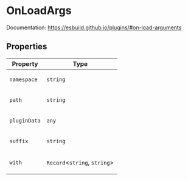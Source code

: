 # OnLoadArgs

Documentation: https://esbuild.github.io/plugins/#on-load-arguments

## Properties

<table>
<thead>
<tr>
<th>Property</th>
<th>Type</th>
</tr>
</thead>
<tbody>
<tr>
<td>

<a id="namespace"></a> `namespace`

</td>
<td>

`string`

</td>
</tr>
<tr>
<td>

<a id="path"></a> `path`

</td>
<td>

`string`

</td>
</tr>
<tr>
<td>

<a id="plugindata"></a> `pluginData`

</td>
<td>

`any`

</td>
</tr>
<tr>
<td>

<a id="suffix"></a> `suffix`

</td>
<td>

`string`

</td>
</tr>
<tr>
<td>

<a id="with"></a> `with`

</td>
<td>

`Record`\<`string`, `string`\>

</td>
</tr>
</tbody>
</table>
